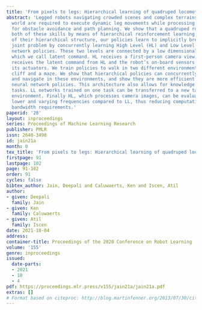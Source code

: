 ```yaml
---
title: 'From pixels to legs: Hierarchical learning of quadruped locomotion'
abstract: 'Legged robots navigating crowded scenes and complex terrains in the real
  world are required to execute dynamic leg movements while processing visual input
  for obstacle avoidance and path planning. We show that a quadruped robot can acquire
  both of these skills by means of hierarchical reinforcement learning (HRL). By virtue
  of their hierarchical structure, our policies learn to implicitly break down this
  joint problem by concurrently learning High Level (HL) and Low Level (LL) neural
  network policies. These two levels are connected by a low dimensional hidden layer,
  which we call latent command. HL receives a first-person camera view, whereas LL
  receives the latent command from HL and the robot’s on-board sensors to control
  its actuators. We train policies to walk in two different environments: a curved
  cliff and a maze. We show that hierarchical policies can concurrently learn to locomote
  and navigate in these environments, and show they are more efficient than non-hierarchical
  neural network policies. This architecture also allows for knowledge reuse across
  tasks. LL networks trained on one task can be transferred to a new task in a new
  environment. Finally HL, which processes camera images, can be evaluated at much
  lower and varying frequencies compared to LL, thus reducing computation times and
  bandwidth requirements.'
paperid: '28'
layout: inproceedings
series: Proceedings of Machine Learning Research
publisher: PMLR
issn: 2640-3498
id: jain21a
month: 0
tex_title: 'From pixels to legs: Hierarchical learning of quadruped locomotion'
firstpage: 91
lastpage: 102
page: 91-102
order: 91
cycles: false
bibtex_author: Jain, Deepali and Caluwaerts, Ken and Iscen, Atil
author:
- given: Deepali
  family: Jain
- given: Ken
  family: Caluwaerts
- given: Atil
  family: Iscen
date: 2021-10-04
address:
container-title: Proceedings of the 2020 Conference on Robot Learning
volume: '155'
genre: inproceedings
issued:
  date-parts:
  - 2021
  - 10
  - 4
pdf: https://proceedings.mlr.press/v155/jain21a/jain21a.pdf
extras: []
# Format based on citeproc: http://blog.martinfenner.org/2013/07/30/citeproc-yaml-for-bibliographies/
---
```

